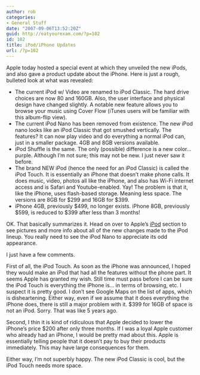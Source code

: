 ```yaml
---
author: rob
categories:
- General Stuff
date: "2007-09-06T13:52:20Z"
guid: http://eatyourexam.com/?p=102
id: 102
title: iPod/iPhone Updates
url: /?p=102
---
```

Apple today hosted a special event at which they unveiled the new iPods, and also gave a product update about the iPhone. Here is just a rough, bulleted look at what was revealed:

  * The current iPod w/ Video are renamed to iPod Classic. The hard drive choices are now 80 and 160GB. Also, the user interface and physical design have changed slightly. A notable new feature allows you to browse your music using Cover Flow (iTunes users will be familiar with this album-flip view).
  * The current iPod Nano has been removed from existence. The new iPod nano looks like an iPod Classic that got smushed vertically. The features? It can now play video and do everything a normal iPod can, just in a smaller package. 4GB and 8GB versions available.
  * iPod Shuffle is the same. The only (possible) difference is a new color&#8230; purple. Although I&#8217;m not sure; this may not be new. I just never saw it before.
  * The brand NEW iPod (hence the need for an iPod Classic) is called the iPod Touch. It is essentially an iPhone that doesn&#8217;t make phone calls. It does music, video, photos all like the iPhone, and also has Wi-Fi internet access and is Safari and Youtube-enabled. Yay! The problem is that it, like the iPhone, uses flash-based storage. Meaning less space. The versions are 8GB for $299 and 16GB for $399.
  * iPhone 4GB, previously $499, no longer exists. iPhone 8GB, previously $599, is reduced to $399 after less than 3 months!

OK. That basically summarizes it. Head on over to Apple&#8217;s <a href="http://apple.com/ipod" title="Apple.com: iPod" target="_blank">iPod</a> section to see pictures and more info about all of the new changes made to the iPod lineup. You really need to see the iPod Nano to appreciate its odd appearance.

I just have a few comments.

First of all, the iPod Touch. As soon as the iPhone was announced, I hoped they would make an iPod that had all the features without the phone part. It seems Apple has granted my wish. Still time must pass before I can be sure the iPod Touch is everything the iPhone is&#8230; in terms of browsing, etc. I suspect it is pretty good. I don&#8217;t see Google Maps on the list of apps, which is disheartening. Either way, even if we assume that it does everything the iPhone does, there is still a major problem with it. $399 for 16GB of space is not an iPod. Sorry. That was like 5 years ago.

Second, I thin it is kind of ridiculous that Apple decided to lower the iPhone&#8217;s price $200 after only three months. If I was a loyal Apple customer who already had an iPhone, I would be pretty mad about this. Apple is essentially telling people that it doesn&#8217;t pay to buy their products immediately. This may have large consequences for them.

Either way, I&#8217;m not superbly happy. The new iPod Classic is cool, but the iPod Touch needs more space.